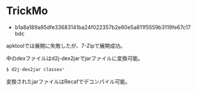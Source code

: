 # TrickMo
- b1a8a189a95dfe33683141ba24f022357b2e60e5a811f5559b3119fe67c17bdc

apktoolでは展開に失敗したが、7-Zipで展開成功。

中のdexファイルはd2j-dex2jarでjarファイルに変換可能。
```bash
$ d2j-dex2jar classes*
```

変換されたjarファイルはRecafでデコンパイル可能。
